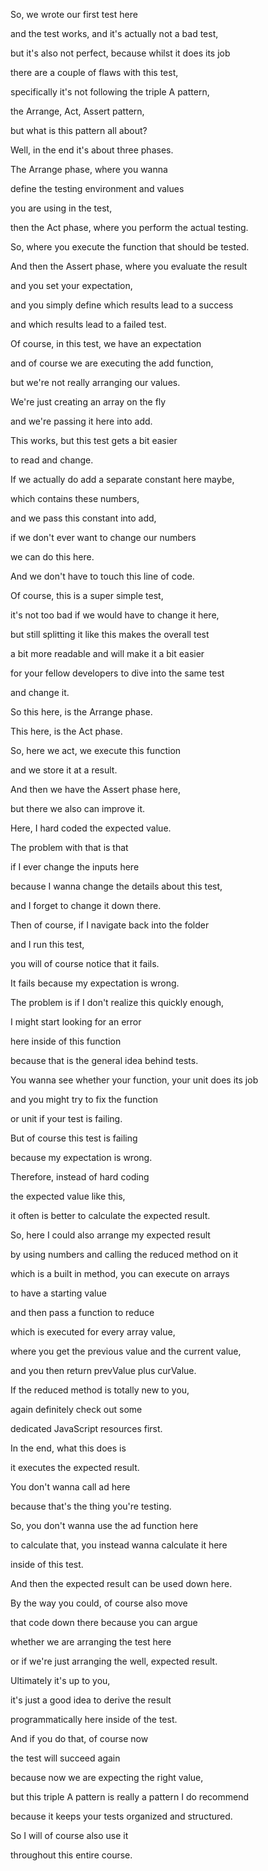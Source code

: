 So, we wrote our first test here

and the test works, and it's actually not a bad test,

but it's also not perfect, because whilst it does its job

there are a couple of flaws with this test,

specifically it's not following the triple A pattern,

the Arrange, Act, Assert pattern,

but what is this pattern all about?

Well, in the end it's about three phases.

The Arrange phase, where you wanna

define the testing environment and values

you are using in the test,

then the Act phase, where you perform the actual testing.

So, where you execute the function that should be tested.

And then the Assert phase, where you evaluate the result

and you set your expectation,

and you simply define which results lead to a success

and which results lead to a failed test.

Of course, in this test, we have an expectation

and of course we are executing the add function,

but we're not really arranging our values.

We're just creating an array on the fly

and we're passing it here into add.

This works, but this test gets a bit easier

to read and change.

If we actually do add a separate constant here maybe,

which contains these numbers,

and we pass this constant into add,

if we don't ever want to change our numbers

we can do this here.

And we don't have to touch this line of code.

Of course, this is a super simple test,

it's not too bad if we would have to change it here,

but still splitting it like this makes the overall test

a bit more readable and will make it a bit easier

for your fellow developers to dive into the same test

and change it.

So this here, is the Arrange phase.

This here, is the Act phase.

So, here we act, we execute this function

and we store it at a result.

And then we have the Assert phase here,

but there we also can improve it.

Here, I hard coded the expected value.

The problem with that is that

if I ever change the inputs here

because I wanna change the details about this test,

and I forget to change it down there.

Then of course, if I navigate back into the folder

and I run this test,

you will of course notice that it fails.

It fails because my expectation is wrong.

The problem is if I don't realize this quickly enough,

I might start looking for an error

here inside of this function

because that is the general idea behind tests.

You wanna see whether your function, your unit does its job

and you might try to fix the function

or unit if your test is failing.

But of course this test is failing

because my expectation is wrong.

Therefore, instead of hard coding

the expected value like this,

it often is better to calculate the expected result.

So, here I could also arrange my expected result

by using numbers and calling the reduced method on it

which is a built in method, you can execute on arrays

to have a starting value

and then pass a function to reduce

which is executed for every array value,

where you get the previous value and the current value,

and you then return prevValue plus curValue.

If the reduced method is totally new to you,

again definitely check out some

dedicated JavaScript resources first.

In the end, what this does is

it executes the expected result.

You don't wanna call ad here

because that's the thing you're testing.

So, you don't wanna use the ad function here

to calculate that, you instead wanna calculate it here

inside of this test.

And then the expected result can be used down here.

By the way you could, of course also move

that code down there because you can argue

whether we are arranging the test here

or if we're just arranging the well, expected result.

Ultimately it's up to you,

it's just a good idea to derive the result

programmatically here inside of the test.

And if you do that, of course now

the test will succeed again

because now we are expecting the right value,

but this triple A pattern is really a pattern I do recommend

because it keeps your tests organized and structured.

So I will of course also use it

throughout this entire course.

